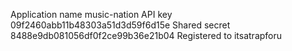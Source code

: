 Application name	music-nation
API key	09f2460abb11b48303a51d3d59f6d15e
Shared secret	8488e9db081056df0f2ce99b36e21b04
Registered to	itsatrapforu
